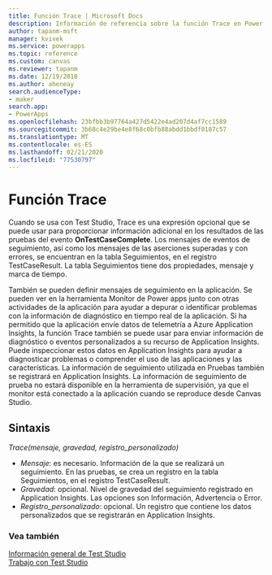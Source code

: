 ```yaml
---
title: Función Trace | Microsoft Docs
description: Información de referencia sobre la función Trace en Power Apps, incluida la sintaxis
author: tapanm-msft
manager: kvivek
ms.service: powerapps
ms.topic: reference
ms.custom: canvas
ms.reviewer: tapanm
ms.date: 12/19/2018
ms.author: aheneay
search.audienceType:
- maker
search.app:
- PowerApps
ms.openlocfilehash: 23bfbb3b97764a427d5422e4ad207d4af7cc1589
ms.sourcegitcommit: 3b68c4e29be4e8f68c0bfb88abdd1bbdf0187c57
ms.translationtype: MT
ms.contentlocale: es-ES
ms.lasthandoff: 02/21/2020
ms.locfileid: "77530797"
---
```

# <a name="trace-function"></a>Función Trace 

Cuando se usa con Test Studio, Trace es una expresión opcional que se puede usar para proporcionar información adicional en los resultados de las pruebas del evento **OnTestCaseComplete**. Los mensajes de eventos de seguimiento, así como los mensajes de las aserciones superadas y con errores, se encuentran en la tabla Seguimientos, en el registro TestCaseResult. La tabla Seguimientos tiene dos propiedades, mensaje y marca de tiempo. 

También se pueden definir mensajes de seguimiento en la aplicación. Se pueden ver en la herramienta Monitor de Power apps junto con otras actividades de la aplicación para ayudar a depurar o identificar problemas con la información de diagnóstico en tiempo real de la aplicación. Si ha permitido que la aplicación envíe datos de telemetría a Azure Application Insights, la función Trace también se puede usar para enviar información de diagnóstico o eventos personalizados a su recurso de Application Insights. Puede inspeccionar estos datos en Application Insights para ayudar a diagnosticar problemas o comprender el uso de las aplicaciones y las características. La información de seguimiento utilizada en Pruebas también se registrará en Application Insights. La información de seguimiento de prueba no estará disponible en la herramienta de supervisión, ya que el monitor está conectado a la aplicación cuando se reproduce desde Canvas Studio. 

## <a name="syntax"></a>Sintaxis

*Trace(mensaje, gravedad, registro_personalizado)*

- *Mensaje*: es necesario. Información de la que se realizará un seguimiento. En las pruebas, se crea un registro en la tabla Seguimientos, en el registro TestCaseResult. 
- *Gravedad*: opcional. Nivel de gravedad del seguimiento registrado en Application Insights. Las opciones son Información, Advertencia o Error. 
- *Registro_personalizado*: opcional. Un registro que contiene los datos personalizados que se registrarán en Application Insights. 
  

### <a name="see-also"></a>Vea también

[Información general de Test Studio](../test-studio.md) <br>
[Trabajo con Test Studio](../working-with-test-studio.md)
